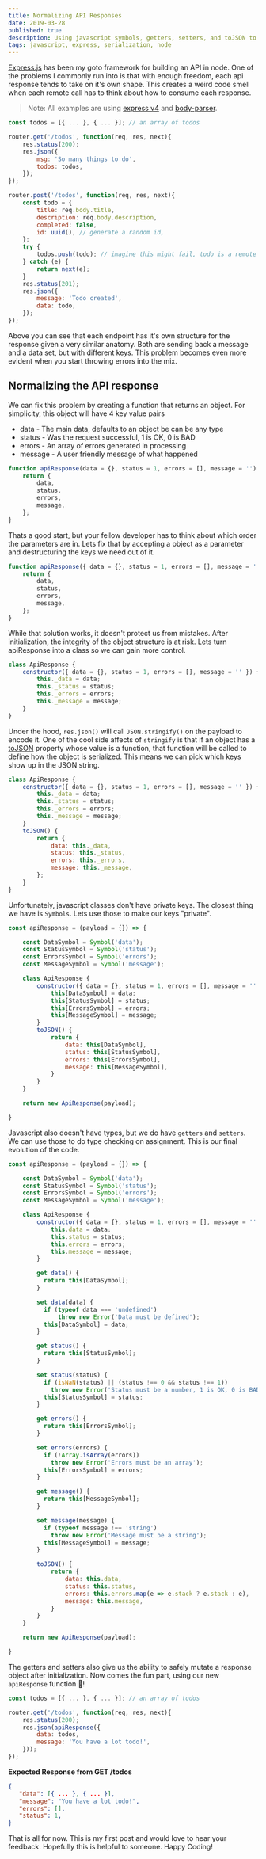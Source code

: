 ```yaml
---
title: Normalizing API Responses
date: 2019-03-28
published: true
description: Using javascript symbols, getters, setters, and toJSON to control API response structure.
tags: javascript, express, serialization, node
---
```


[Express.js](https://expressjs.com) has been my goto framework for building an API in node. One of the problems I commonly run into is that with enough freedom, each api response tends to take on it's own shape. This creates a weird code smell when each remote call has to think about how to consume each response.

> Note: All examples are using [express v4](https://www.npmjs.com/package/express) and [body-parser](https://www.npmjs.com/package/body-parser).

```js
const todos = [{ ... }, { ... }]; // an array of todos

router.get('/todos', function(req, res, next){
    res.status(200);
    res.json({
        msg: 'So many things to do',
        todos: todos,
    });
});

router.post('/todos', function(req, res, next){
    const todo = {
        title: req.body.title,
        description: req.body.description,
        completed: false,
        id: uuid(), // generate a random id,
    };
    try {
        todos.push(todo); // imagine this might fail, todo is a remote db :)
    } catch (e) {
        return next(e);
    }
    res.status(201);
    res.json({
        message: 'Todo created',
        data: todo,
    });
});
```

Above you can see that each endpoint has it's own structure for the response given a very similar anatomy. Both are sending back a message and a data set, but with different keys. This problem becomes even more evident when you start throwing errors into the mix.

## Normalizing the API response

We can fix this problem by creating a function that returns an object. For simplicity, this object will have 4 key value pairs

* data - The main data, defaults to an object be can be any type
* status - Was the request successful, 1 is OK, 0 is BAD
* errors - An array of errors generated in processing
* message - A user friendly message of what happened

```js
function apiResponse(data = {}, status = 1, errors = [], message = '') {
    return {
        data,
        status,
        errors,
        message,
    };
}
```

Thats a good start, but your fellow developer has to think about which order the parameters are in. Lets fix that by accepting a object as a parameter and destructuring the keys we need out of it.

```js
function apiResponse({ data = {}, status = 1, errors = [], message = '' }) {
    return {
        data,
        status,
        errors,
        message,
    };
}
```

While that solution works, it doesn't protect us from mistakes. After initialization, the integrity of the object structure is at risk. Lets turn apiResponse into a class so we can gain more control.

```js
class ApiResponse {
    constructor({ data = {}, status = 1, errors = [], message = '' }) {
        this._data = data;
        this._status = status;
        this._errors = errors;
        this._message = message;
    }
}
```

Under the hood, `res.json()` will call `JSON.stringify()` on the payload to encode it. One of the cool side affects of `stringify` is that if an object has a [toJSON](https://developer.mozilla.org/en-US/docs/Web/JavaScript/Reference/Global_Objects/JSON/stringify#toJSON()_behavior) property whose value is a function, that function will be called to define how the object is serialized. This means we can pick which keys show up in the JSON string.

```js
class ApiResponse {
    constructor({ data = {}, status = 1, errors = [], message = '' }) {
        this._data = data;
        this._status = status;
        this._errors = errors;
        this._message = message;
    }
    toJSON() {
        return {
            data: this._data,
            status: this._status,
            errors: this._errors,
            message: this._message,
        };
    }
}
```

Unfortunately, javascript classes don't have private keys. The closest thing we have is `Symbols`. Lets use those to make our keys "private".

```js
const apiResponse = (payload = {}) => {

    const DataSymbol = Symbol('data');
    const StatusSymbol = Symbol('status');
    const ErrorsSymbol = Symbol('errors');
    const MessageSymbol = Symbol('message');

    class ApiResponse {
        constructor({ data = {}, status = 1, errors = [], message = '' }) {
            this[DataSymbol] = data;
            this[StatusSymbol] = status;
            this[ErrorsSymbol] = errors;
            this[MessageSymbol] = message;
        }
        toJSON() {
            return {
                data: this[DataSymbol],
                status: this[StatusSymbol],
                errors: this[ErrorsSymbol],
                message: this[MessageSymbol],
            }
        }
    }

    return new ApiResponse(payload);

}
```

Javascript also doesn't have types, but we do have `getters` and `setters`. We can use those to do type checking on assignment. This is our final evolution of the code.

```js
const apiResponse = (payload = {}) => {

    const DataSymbol = Symbol('data');
    const StatusSymbol = Symbol('status');
    const ErrorsSymbol = Symbol('errors');
    const MessageSymbol = Symbol('message');

    class ApiResponse {
        constructor({ data = {}, status = 1, errors = [], message = '' }) {
            this.data = data;
            this.status = status;
            this.errors = errors;
            this.message = message;
        }

        get data() {
          return this[DataSymbol];
        }

        set data(data) {
          if (typeof data === 'undefined')
              throw new Error('Data must be defined');
          this[DataSymbol] = data;
        }

        get status() {
          return this[StatusSymbol];
        }

        set status(status) {
          if (isNaN(status) || (status !== 0 && status !== 1))
            throw new Error('Status must be a number, 1 is OK, 0 is BAD');
          this[StatusSymbol] = status;
        }

        get errors() {
          return this[ErrorsSymbol];
        }

        set errors(errors) {
          if (!Array.isArray(errors))
            throw new Error('Errors must be an array');
          this[ErrorsSymbol] = errors;
        }

        get message() {
          return this[MessageSymbol];
        }

        set message(message) {
          if (typeof message !== 'string')
            throw new Error('Message must be a string');
          this[MessageSymbol] = message;
        }

        toJSON() {
            return {
                data: this.data,
                status: this.status,
                errors: this.errors.map(e => e.stack ? e.stack : e),
                message: this.message,
            }
        }
    }

    return new ApiResponse(payload);

}
```

The getters and setters also give us the ability to safely mutate a response object after initialization. Now comes the fun part, using our new `apiResponse` function 🎉!

```js
const todos = [{ ... }, { ... }]; // an array of todos

router.get('/todos', function(req, res, next){
    res.status(200);
    res.json(apiResponse({
        data: todos,
        message: 'You have a lot todo!',
    }));
});
```

**Expected Response from GET /todos**
```json
{
   "data": [{ ... }, { ... }],
   "message": "You have a lot todo!",
   "errors": [],
   "status": 1,
}
```

That is all for now. This is my first post and would love to hear your feedback. Hopefully this is helpful to someone. Happy Coding!